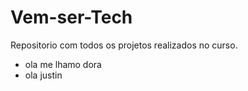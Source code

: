 # Vem-ser-Tech
Repositorio com todos os projetos realizados no curso.
- ola me lhamo dora 
- ola justin
